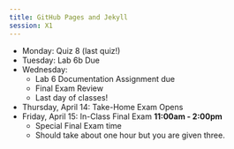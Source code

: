 ```yaml
---
title: GitHub Pages and Jekyll 
session: X1
---
```

* Monday: Quiz 8 (last quiz!)
* Tuesday: Lab 6b Due
* Wednesday:
    * Lab 6 Documentation Assignment due
    * Final Exam Review
    * Last day of classes!
* Thursday, April 14: Take-Home Exam Opens
* Friday, April 15: In-Class Final Exam **11:00am - 2:00pm**
    * Special Final Exam time
    * Should take about one hour but you are given three.
